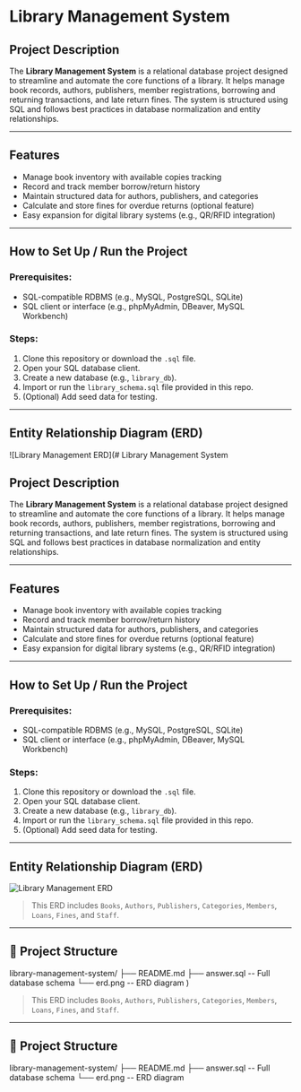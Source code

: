#  Library Management System

##  Project Description

The **Library Management System** is a relational database project designed to streamline and automate the core functions of a library. It helps manage book records, authors, publishers, member registrations, borrowing and returning transactions, and late return fines. The system is structured using SQL and follows best practices in database normalization and entity relationships.

---

##  Features

- Manage book inventory with available copies tracking
- Record and track member borrow/return history
- Maintain structured data for authors, publishers, and categories
- Calculate and store fines for overdue returns (optional feature)
- Easy expansion for digital library systems (e.g., QR/RFID integration)

---

## How to Set Up / Run the Project

### Prerequisites:
- SQL-compatible RDBMS (e.g., MySQL, PostgreSQL, SQLite)
- SQL client or interface (e.g., phpMyAdmin, DBeaver, MySQL Workbench)

### Steps:
1. Clone this repository or download the `.sql` file.
2. Open your SQL database client.
3. Create a new database (e.g., `library_db`).
4. Import or run the `library_schema.sql` file provided in this repo.
5. (Optional) Add seed data for testing.

---

## Entity Relationship Diagram (ERD)

![Library Management ERD](#  Library Management System

##  Project Description

The **Library Management System** is a relational database project designed to streamline and automate the core functions of a library. It helps manage book records, authors, publishers, member registrations, borrowing and returning transactions, and late return fines. The system is structured using SQL and follows best practices in database normalization and entity relationships.

---

##  Features

- Manage book inventory with available copies tracking
- Record and track member borrow/return history
- Maintain structured data for authors, publishers, and categories
- Calculate and store fines for overdue returns (optional feature)
- Easy expansion for digital library systems (e.g., QR/RFID integration)

---

## How to Set Up / Run the Project

### Prerequisites:
- SQL-compatible RDBMS (e.g., MySQL, PostgreSQL, SQLite)
- SQL client or interface (e.g., phpMyAdmin, DBeaver, MySQL Workbench)

### Steps:
1. Clone this repository or download the `.sql` file.
2. Open your SQL database client.
3. Create a new database (e.g., `library_db`).
4. Import or run the `library_schema.sql` file provided in this repo.
5. (Optional) Add seed data for testing.

---

## Entity Relationship Diagram (ERD)

![Library Management ERD](https://drive.google.com/uc?export=view&id=1nW8M4U4QJyE7mpJxaNGeejCzd_q4AobJ)

> This ERD includes `Books`, `Authors`, `Publishers`, `Categories`, `Members`, `Loans`, `Fines`, and `Staff`.

---

## 📁 Project Structure

library-management-system/
├── README.md
├── answer.sql       -- Full database schema
└── erd.png                  -- ERD diagram
)  


> This ERD includes `Books`, `Authors`, `Publishers`, `Categories`, `Members`, `Loans`, `Fines`, and `Staff`.

---

## 📁 Project Structure

library-management-system/
├── README.md
├── answer.sql       -- Full database schema
└── erd.png                  -- ERD diagram
